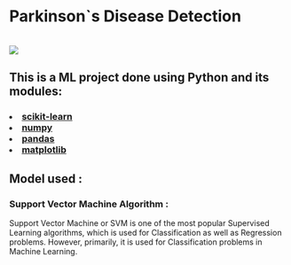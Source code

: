 <h1> Parkinson`s Disease Detection</h1><br>
<img src="https://github.com/Avinash300802/ML-hackathon-Parkinsons-Disease-Detection/blob/main/1.png">

<h2>This is a ML project done using Python and its modules:</h2><h3>
  <li><a href ="[https://emojipedia.org/hundred-points/](https://scikit-learn.org/)">scikit-learn</a></li>
  <li><a href ="https://numpy.org/doc/stable/user/whatisnumpy.html">numpy</a></li>
  <li><a href ="https://pandas.pydata.org/docs/getting_started/overview.html#:~:text=pandas%20is%20a%20Python%20package,world%20data%20analysis%20in%20Python.">pandas</a></li>
  <li><a href ="https://matplotlib.org/">matplotlib</a></li>

<h2>Model used : </h2><h3>Support Vector Machine Algorithm :</h3>
<p>Support Vector Machine or SVM is one of the most popular Supervised Learning algorithms, which is used for Classification as well as Regression problems. However, primarily, it is used for Classification problems in Machine Learning.</p>
